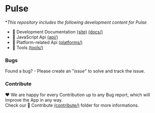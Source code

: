 # Pulse
**This repository includes the following development content for Pulse*
* 📁 Development Documentation [(site)](https://pulsemedia.github.io/Pulse/) [(docs/)](docs/)
* 📁 JavaScript Api [(api/)](api/)
* 📁 Platform-related Api [(platforms/)](platforms/)
* 📁 Tools [(tools/)](tools/)
  
### Bugs
Found a bug? - Please create an "*issue*" to solve and track the issue.
  
### Contribute
❤️ We are happy for every Contribution up to any Bug report, which will Improve the App in any way.  
Check our 📁 Contribute [(contribute/)](contribute/) folder for more informations.